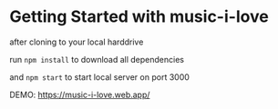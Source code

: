 # Getting Started with music-i-love

after cloning to your local harddrive

run `npm install` to download all dependencies

and `npm start` to start local server on port 3000

DEMO: https://music-i-love.web.app/

